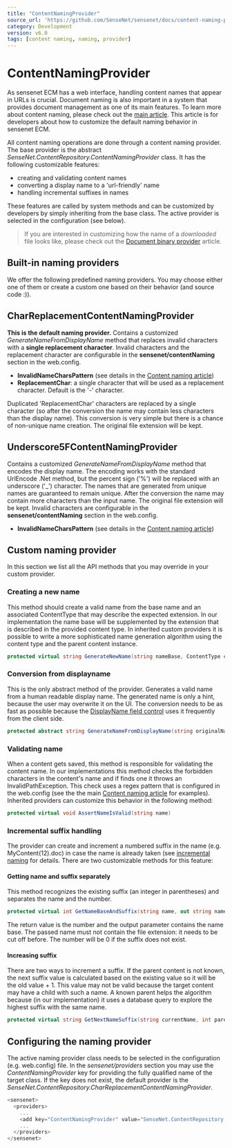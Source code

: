 ```yaml
---
title: "ContentNamingProvider"
source_url: 'https://github.com/SenseNet/sensenet/docs/content-naming-provider.md'
category: Development
version: v6.0
tags: [content naming, naming, provider]
---
```


# ContentNamingProvider

As sensenet ECM has a web interface, handling content names that appear in URLs is crucial. Document naming is also important in a system that provides document management as one of its main features. To learn more about content naming, please check out the [main article](content-naming.md). This article is for developers about how to customize the default naming behavior in sensenet ECM.

All content naming operations are done through a content naming provider. The base provider is the abstract *SenseNet.ContentRepository.ContentNamingProvider* class. It has the following customizable features:

- creating and validating content names
- converting a display name to a 'url-friendly' name
- handling incremental suffixes in names

These features are called by system methods and can be customized by developers by simply inheriting from the base class. The active provider is selected in the configuration (see below).

> If you are interested in customizing how the name of a *downloaded* file looks like, please check out the [Document binary provider](document-binary-provider.md) article.

## Built-in naming providers

We offer the following predefined naming providers. You may choose either one of them or create a custom one based on their behavior (and source code :)).

## CharReplacementContentNamingProvider

**This is the default naming provider.** Contains a customized *GenerateNameFromDisplayName* method that replaces invalid characters with a **single replacement character**. Invalid characters and the replacement character are configurable in the **sensenet/contentNaming** section in the web.config.

- **InvalidNameCharsPattern** (see details in the [Content naming article](content-naming.md))
- **ReplacementChar**: a single character that will be used as a replacement character. Default is the '-' character.

Duplicated 'ReplacementChar' characters are replaced by a single character (so after the conversion the name may contain less characters than the display name). This conversion is very simple but there is a chance of non-unique name creation. The original file extension will be kept.

## Underscore5FContentNamingProvider

Contains a customized *GenerateNameFromDisplayName* method that encodes the display name. The encoding works with the standard UrlEncode .Net method, but the percent sign ('%') will be replaced with an underscore ('_') character. The names that are generated from unique names are guaranteed to remain unique. After the conversion the name may contain more characters than the input name. The original file extension will be kept. Invalid characters are configurable in the **sensenet/contentNaming** section in the web.config.

- **InvalidNameCharsPattern** (see details in the [Content naming article](content-naming.md))

## Custom naming provider

In this section we list all the API methods that you may override in your custom provider.

### Creating a new name

This method should create a valid name from the base name and an associated ContentType that may describe the expected extension. In our implementation the name base will be supplemented by the extension that is described in the provided content type. In inherited custom providers it is possible to write a more sophisticated name generation algorithm using the content type and the parent content instance.

```csharp
protected virtual string GenerateNewName(string nameBase, ContentType contentType, Node parent)
```

### Conversion from displayname

This is the only abstract method of the provider. Generates a valid name from a human readable display name. The generated name is only a hint, because the user may overwrite it on the UI. The conversion needs to be as fast as possible because the [DisplayName field control](displayname-field-control.md) uses it frequently from the client side.

```csharp
protected abstract string GenerateNameFromDisplayName(string originalName, string displayName);
```

### Validating name

When a content gets saved, this method is responsible for validating the content name. In our implementations this method checks the forbidden characters in the content's name and if finds one it throws an InvalidPathException. This check uses a regex pattern that is configured in the web.config (see the the main [Content naming article](content-naming.md) for examples). Inherited providers can customize this behavior in the following method:

```csharp
protected virtual void AssertNameIsValid(string name)
```

### Incremental suffix handling

The provider can create and increment a numbered suffix in the name (e.g. MyContent(12).doc) in case the name is already taken (see [incremental naming](content-naming.md) for details. There are two customizable methods for this feature:

#### Getting name and suffix separately

This method recognizes the existing suffix (an integer in parentheses) and separates the name and the number.

```csharp
protected virtual int GetNameBaseAndSuffix(string name, out string nameBase)
```

The return value is the number and the output parameter contains the name base. The passed name must not contain the file extension: it needs to be cut off before. The number will be 0 if the suffix does not exist.

#### Increasing suffix

There are two ways to increment a suffix. If the parent content is not known, the next suffix value is calculated based on the existing value so it will be the old value + 1. This value may not be valid because the target content may have a child with such a name. A known parent helps the algorithm because (in our implementation) it uses a database query to explore the highest suffix with the same name.

```csharp
protected virtual string GetNextNameSuffix(string currentName, int parentNodeId = 0)
```

## Configuring the naming provider

The active naming provider class needs to be selected in the configuration (e.g. web.config) file. In the *sensenet/providers* section you may use the *ContentNamingProvider* key for providing the fully qualified name of the target class. If the key does not exist, the default provider is the *SenseNet.ContentRepository.CharReplacementContentNamingProvider*.

```csharp
<sensenet>
  <providers>
    ...
    <add key="ContentNamingProvider" value="SenseNet.ContentRepository.Underscore5FContentNamingProvider" />
    ...
  </providers>
</sensenet>
```